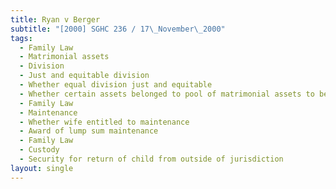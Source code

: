 ```yaml
---
title: Ryan v Berger
subtitle: "[2000] SGHC 236 / 17\_November\_2000"
tags:
  - Family Law
  - Matrimonial assets
  - Division
  - Just and equitable division
  - Whether equal division just and equitable
  - Whether certain assets belonged to pool of matrimonial assets to be divided
  - Family Law
  - Maintenance
  - Whether wife entitled to maintenance
  - Award of lump sum maintenance
  - Family Law
  - Custody
  - Security for return of child from outside of jurisdiction
layout: single
---
```


